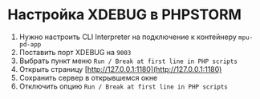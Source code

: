 # Настройка XDEBUG в PHPSTORM

1. Нужно настроить CLI Interpreter на подключение к контейнеру `mpu-pd-app`
2. Поставить порт XDEBUG на `9003`
3. Выбрать пункт меню `Run / Break at first line in PHP scripts`
4. Открыть страницу [http://127.0.0.1:1180](http://127.0.0.1:1180)
5. Сохранить сервер в открывшемся окне
6. Отключить опцию `Run / Break at first line in PHP scripts`
